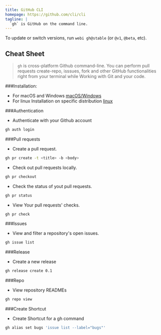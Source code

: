 ```yaml
---
title: GitHub CLI
homepage: https://github.com/cli/cli
tagline: |
  `gh` is GitHub on the command line.
---
```


To update or switch versions, run `webi gh@stable` (or `@v1`, `@beta`, etc).

## Cheat Sheet

> `gh` is cross-platform Github command-line. You can perform pull requests
> create-repo, isssues, fork and other GitHub functionalities right from your
> terminal while Working with Git and your code.

###Installation:
  - For macOS and Windows [macOS/Windows](https://github.com/cli/cli/blob/trunk/README.md)
  - For linux Installation on specific distribution [linux](https://github.com/cli/cli/blob/trunk/docs/install_linux.md)


###Authentication
- Authenticate with your Github account
```bash
gh auth login
```

###Pull requests
- Create a pull request.
```bash
gh pr create -t <title> -b <body>
```

- Check out pull requests locally.
```bash
gh pr checkout
```

- Check the status of yout pull requests.
```bash
gh pr status
```

- View Your pull requests' checks.
```bash
gh pr check
```


###Issues
- View and filter a repository's open issues.
```bash
gh issue list
```


###Release
- Create a new release
```bash
gh release create 0.1
```


###Repo
- View repository READMEs
```bash
gh repo view
```


###Create Shortcut
- Create Shortcut for a gh command
```bash
gh alias set bugs 'issue list --label="bugs"'
```
